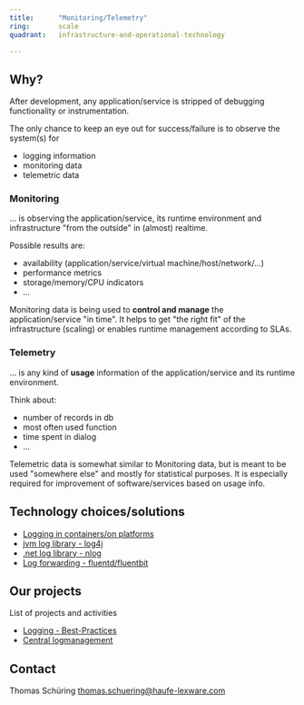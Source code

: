 ```yaml
---
title:      "Monitoring/Telemetry"
ring:       scale
quadrant:   infrastructure-and-operational-technology

---
```


## Why? ##

After development, any application/service is stripped of debugging functionality or instrumentation.

The only chance to keep an eye out for success/failure is to observe the system(s) for

- logging information
- monitoring data
- telemetric data


### Monitoring ###

... is observing the application/service, its runtime environment and infrastructure "from the outside" in (almost) realtime. 

Possible results are:

- availability (application/service/virtual machine/host/network/...)
- performance metrics
- storage/memory/CPU indicators
- ...

Monitoring data is being used to **control and manage** the application/service "in time". It helps to get "the right fit" of the infrastructure (scaling) or enables runtime management according to SLAs. 


### Telemetry ###

... is any kind of **usage** information of the application/service and its runtime environment. 

Think about:

- number of records in db
- most often used function
- time spent in dialog 
- ...

Telemetric data is somewhat similar to Monitoring data, but is meant to be used "somewhere else" and mostly for statistical purposes. It is especially required for improvement of software/services based on usage info.


## Technology choices/solutions

- [Logging in containers/on platforms](https://12factor.net/logs)
- [jvm log library - log4j](https://logging.apache.org/log4j/)
- [.net log library - nlog](http://nlog-project.org/)
- [Log forwarding - fluentd/fluentbit](https://www.fluentd.org/)

## Our projects ##
List of projects and activities

- [Logging - Best-Practices](https://github.com/Haufe-Lexware/Logging---Best-Practices/blob/master/README.md)
- [Central logmanagement]()

## Contact ##
Thomas Schüring <thomas.schuering@haufe-lexware.com>
